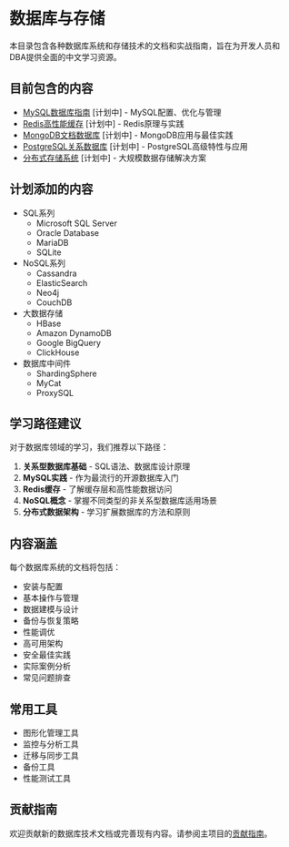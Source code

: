 # 数据库与存储

本目录包含各种数据库系统和存储技术的文档和实战指南，旨在为开发人员和DBA提供全面的中文学习资源。

## 目前包含的内容

- [MySQL数据库指南](mysql/README.md) [计划中] - MySQL配置、优化与管理
- [Redis高性能缓存](redis/README.md) [计划中] - Redis原理与实践
- [MongoDB文档数据库](mongodb/README.md) [计划中] - MongoDB应用与最佳实践
- [PostgreSQL关系数据库](postgresql/README.md) [计划中] - PostgreSQL高级特性与应用
- [分布式存储系统](distributed/README.md) [计划中] - 大规模数据存储解决方案

## 计划添加的内容

- SQL系列
  - Microsoft SQL Server
  - Oracle Database
  - MariaDB
  - SQLite
- NoSQL系列
  - Cassandra
  - ElasticSearch
  - Neo4j
  - CouchDB
- 大数据存储
  - HBase
  - Amazon DynamoDB
  - Google BigQuery
  - ClickHouse
- 数据库中间件
  - ShardingSphere
  - MyCat
  - ProxySQL

## 学习路径建议

对于数据库领域的学习，我们推荐以下路径：

1. **关系型数据库基础** - SQL语法、数据库设计原理
2. **MySQL实践** - 作为最流行的开源数据库入门
3. **Redis缓存** - 了解缓存层和高性能数据访问
4. **NoSQL概念** - 掌握不同类型的非关系型数据库适用场景
5. **分布式数据架构** - 学习扩展数据库的方法和原则

## 内容涵盖

每个数据库系统的文档将包括：

- 安装与配置
- 基本操作与管理
- 数据建模与设计
- 备份与恢复策略
- 性能调优
- 高可用架构
- 安全最佳实践
- 实际案例分析
- 常见问题排查

## 常用工具

- 图形化管理工具
- 监控与分析工具
- 迁移与同步工具
- 备份工具
- 性能测试工具

## 贡献指南

欢迎贡献新的数据库技术文档或完善现有内容。请参阅主项目的[贡献指南](../../CONTRIBUTING.md)。 